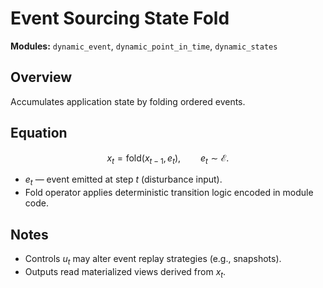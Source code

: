 # Event Sourcing State Fold

**Modules:** `dynamic_event`, `dynamic_point_in_time`, `dynamic_states`

## Overview

Accumulates application state by folding ordered events.

## Equation

$$x_t = \text{fold}(x_{t-1}, e_t), \qquad e_t \sim \mathcal{E}.$$

- $e_t$ — event emitted at step $t$ (disturbance input).
- Fold operator applies deterministic transition logic encoded in module code.

## Notes

- Controls $u_t$ may alter event replay strategies (e.g., snapshots).
- Outputs read materialized views derived from $x_t$.
